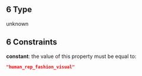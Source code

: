 ## 6 Type

unknown

## 6 Constraints

**constant**: the value of this property must be equal to:

```json
"human_rep_fashion_visual"
```
